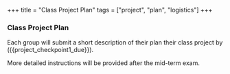 +++
title = "Class Project Plan"
tags = ["project", "plan", "logistics"]
+++


### Class Project Plan

Each group will submit a short description of their plan their class project  by ({{project_checkpoint1_due}}).  

More detailed instructions will be provided after the mid-term exam.
